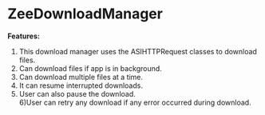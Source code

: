 ZeeDownloadManager
==================

<b>Features:</b>
  1) This download manager uses the ASIHTTPRequest classes to download files.</br> 
  2) Can download files if app is in  background.</br> 
  3) Can download multiple files at a time.</br>
  4) It can resume interrupted downloads.</br>
  5) User can also pause the download.</br>
  6)User can retry any download if any error occurred during download.</br>
